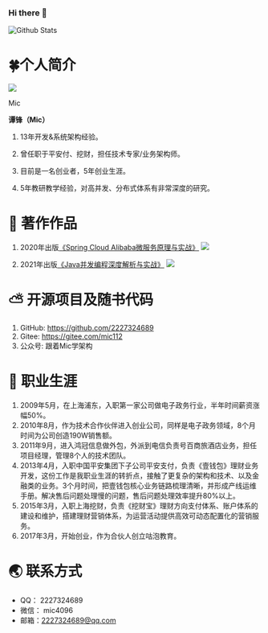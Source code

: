 ### Hi there 👋

<!--
**2227324689/2227324689** is a ✨ _special_ ✨ repository because its `README.md` (this file) appears on your GitHub profile.

Here are some ideas to get you started:

- 🔭 I’m currently working on ...
- 🌱 I’m currently learning ...
- 👯 I’m looking to collaborate on ...
- 🤔 I’m looking for help with ...
- 💬 Ask me about ...
- 📫 How to reach me: ...
- 😄 Pronouns: ...
- ⚡ Fun fact: ...
-->

![Github Stats](https://github-readme-stats.vercel.app/api?username=2227324689&show_icons=true)

# 🍀个人简介

![](https://mic-blob-bucket.oss-cn-beijing.aliyuncs.com/WX20210926-103050@2x.png)

Mic

**谭锋（Mic）**


1. 13年开发&系统架构经验。

2. 曾任职于平安付、挖财，担任技术专家/业务架构师。

3. 目前是一名创业者，5年创业生涯。

4. 5年教研教学经验，对高并发、分布式体系有非常深度的研究。

# 🌌 著作作品

1. 2020年出版[《Spring Cloud Alibaba微服务原理与实战》](https://item.jd.com/12848452.html)
![](https://img12.360buyimg.com/n1/jfs/t1/133668/24/19237/235998/5fcf2adbEaba0e24f/c11d945cd9351817.jpg)

2. 2021年出版[《Java并发编程深度解析与实战》](https://item.jd.com/12971665.html)
![](https://img10.360buyimg.com/n1/jfs/t1/174959/38/25083/96413/6163fb65E885de8a3/5c9303318a52c860.jpg)


# ⛅️ 开源项目及随书代码

1. GitHub: https://github.com/2227324689
2. Gitee: https://gitee.com/mic112
3. 公众号: 跟着Mic学架构


# 🔑 职业生涯

1. 2009年5月，在上海浦东，入职第一家公司做电子政务行业，半年时间薪资涨幅50%。
2. 2010年8月，作为技术合作伙伴进入创业公司，同样是电子政务领域，8个月时间为公司创造190W销售额。
3. 2011年9月，进入鸿冠信息做外包，外派到电信负责号百商旅酒店业务，担任项目经理，管理8个人的技术团队。
4. 2013年4月，入职中国平安集团下子公司平安支付，负责《壹钱包》理财业务开发，这份工作是我职业生涯的转折点，接触了更复杂的架构和技术、以及金融类的业务。3个月时间，把壹钱包核心业务链路梳理清晰，并形成产线运维手册。解决售后问题处理慢的问题，售后问题处理效率提升80%以上。
5. 2015年3月，入职上海挖财，负责《挖财宝》理财方向支付体系、账户体系的建设和维护，搭建理财营销体系，为运营活动提供高效可动态配置化的营销服务。
6. 2017年3月，开始创业，作为合伙人创立咕泡教育。

# 🌏 联系方式

* QQ： 2227324689
* 微信： mic4096
* 邮箱：2227324689@qq.com
